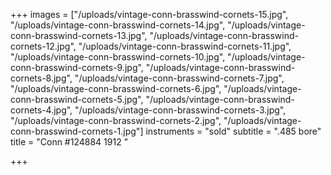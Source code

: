 +++
images = ["/uploads/vintage-conn-brasswind-cornets-15.jpg", "/uploads/vintage-conn-brasswind-cornets-14.jpg", "/uploads/vintage-conn-brasswind-cornets-13.jpg", "/uploads/vintage-conn-brasswind-cornets-12.jpg", "/uploads/vintage-conn-brasswind-cornets-11.jpg", "/uploads/vintage-conn-brasswind-cornets-10.jpg", "/uploads/vintage-conn-brasswind-cornets-9.jpg", "/uploads/vintage-conn-brasswind-cornets-8.jpg", "/uploads/vintage-conn-brasswind-cornets-7.jpg", "/uploads/vintage-conn-brasswind-cornets-6.jpg", "/uploads/vintage-conn-brasswind-cornets-5.jpg", "/uploads/vintage-conn-brasswind-cornets-4.jpg", "/uploads/vintage-conn-brasswind-cornets-3.jpg", "/uploads/vintage-conn-brasswind-cornets-2.jpg", "/uploads/vintage-conn-brasswind-cornets-1.jpg"]
instruments = "sold"
subtitle = ".485 bore"
title = "Conn #124884 1912 "

+++
